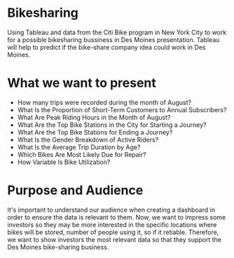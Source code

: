 # Bikesharing
Using Tableau and data from the Citi Bike program in New York City to work for a possible bikesharing bussiness in Des Moines presentation.
Tableau will help to predict if the bike-share company idea could work in Des Moines.

# What we want to present
- How many trips were recorded during the month of August?
- What Is the Proportion of Short-Term Customers to Annual Subscribers?
- What Are Peak Riding Hours in the Month of August?
- What Are the Top Bike Stations in the City for Starting a Journey?
- What Are the Top Bike Stations for Ending a Journey?
- What Is the Gender Breakdown of Active Riders?
- What Is the Average Trip Duration by Age?
- Which Bikes Are Most Likely Due for Repair?
- How Variable Is Bike Utilization?

# Purpose and Audience
It's important to understand our audience when creating a dashboard in order to ensure the data is relevant to them. Now, we want to impress some investors so they may be more interested in the specific locations where bikes will be stored, number of people using it, so if it retiable. Therefore, we want to show investors the most relevant data so that they support the Des Moines bike-sharing business.
